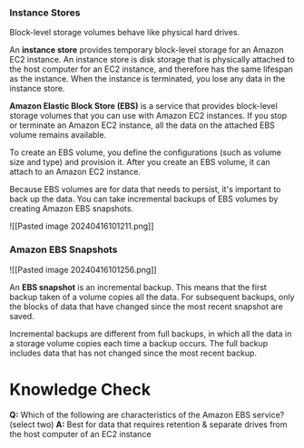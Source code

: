 ### Instance Stores
Block-level storage volumes behave like physical hard drives.

An **instance store** provides temporary block-level storage for an Amazon EC2 instance. An instance store is disk storage that is physically attached to the host computer for an EC2 instance, and therefore has the same lifespan as the instance. When the instance is terminated, you lose any data in the instance store.

**Amazon Elastic Block Store (EBS)** is a service that provides block-level storage volumes that you can use with Amazon EC2 instances. If you stop or terminate an Amazon EC2 instance, all the data on the attached EBS volume remains available.

To create an EBS volume, you define the configurations (such as volume size and type) and provision it. After you create an EBS volume, it can attach to an Amazon EC2 instance.

Because EBS volumes are for data that needs to persist, it's important to back up the data. You can take incremental backups of EBS volumes by creating Amazon EBS snapshots.

![[Pasted image 20240416101211.png]]
### Amazon EBS Snapshots
![[Pasted image 20240416101256.png]]

An **EBS snapshot** is an incremental backup. This means that the first backup taken of a volume copies all the data. For subsequent backups, only the blocks of data that have changed since the most recent snapshot are saved.

Incremental backups are different from full backups, in which all the data in a storage volume copies each time a backup occurs. The full backup includes data that has not changed since the most recent backup.
# Knowledge Check

**Q:** Which of the following are characteristics of the Amazon EBS service? (select two)
**A:** Best for data that requires retention & separate drives from the host computer of an EC2 instance
